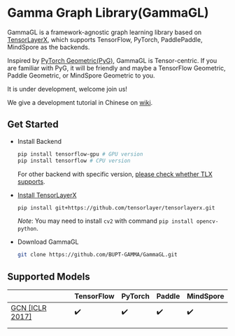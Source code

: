 # Gamma Graph Library(GammaGL)

GammaGL is a framework-agnostic graph learning library based on [TensorLayerX](https://github.com/tensorlayer/TensorLayerX), which supports TensorFlow, PyTorch, PaddlePaddle, MindSpore as the backends.

Inspired by [PyTorch Geometric(PyG)](https://github.com/pyg-team/pytorch_geometric), GammaGL is Tensor-centric. If you are familiar with PyG, it will be friendly and maybe a TensorFlow Geometric, Paddle Geometric, or MindSpore Geometric to you.

It is under development, welcome join us!

We give a development tutorial in Chinese on [wiki](https://github.com/BUPT-GAMMA/GammaGL/wiki/%E5%BC%80%E5%8F%91%E8%80%85%E6%B5%81%E7%A8%8B).

## Get Started

* Install Backend
  
  ```bash
  pip install tensorflow-gpu # GPU version
  pip install tensorflow # CPU version
  ```
  
  For other backend with specific version, [please check whether TLX supports](https://tensorlayerx.readthedocs.io/en/latest/user/installation.html#install-backend).

* [Install TensorLayerX](https://tensorlayerx.readthedocs.io/en/latest/user/installation.html#install-tensorlayerx)
  
  ```bash
  pip install git+https://github.com/tensorlayer/tensorlayerx.git 
  ```
  
  *Note*: You may need to install `cv2` with command `pip install opencv-python`.

* Download GammaGL
  
  ```bash
  git clone https://github.com/BUPT-GAMMA/GammaGL.git
  ```

## Supported Models

|                                   | TensorFlow         | PyTorch            | Paddle             | MindSpore          |
| --------------------------------- | ------------------ | ------------------ | ------------------ | ------------------ |
| [GCN [ICLR 2017]](./examples/gcn) | :heavy_check_mark: | :heavy_check_mark: | :heavy_check_mark: | :heavy_check_mark: |
|                                   |                    |                    |                    |                    |
|                                   |                    |                    |                    |                    |
